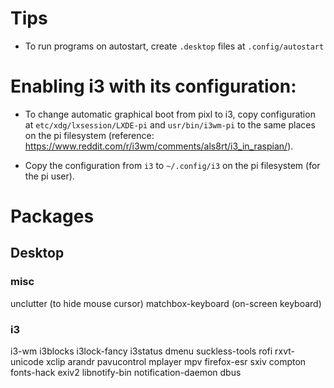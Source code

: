 # Tips

- To run programs on autostart, create `.desktop` files at `.config/autostart`


# Enabling i3 with its configuration:

- To change automatic graphical boot from pixl to i3, copy configuration at `etc/xdg/lxsession/LXDE-pi` and `usr/bin/i3wm-pi` to the same places on the pi filesystem (reference: <https://www.reddit.com/r/i3wm/comments/als8rt/i3_in_raspian/>).

- Copy the configuration from `i3` to `~/.config/i3` on the pi filesystem (for the pi user).


# Packages

## Desktop

### misc

unclutter (to hide mouse cursor)
matchbox-keyboard (on-screen keyboard)

### i3

i3-wm i3blocks i3lock-fancy i3status dmenu suckless-tools rofi rxvt-unicode xclip arandr pavucontrol mplayer mpv firefox-esr sxiv compton fonts-hack exiv2 libnotify-bin notification-daemon dbus

